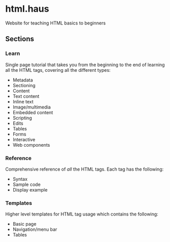 # html.haus
Website for teaching HTML basics to beginners

## Sections
### Learn
Single page tutorial that takes you from the beginning to the end of learning all the HTML tags, covering all the different types:
- Metadata
- Sectioning
- Content
- Text content
- Inline text
- Image/multimedia
- Embedded content
- Scripting
- Edits
- Tables
- Forms
- Interactive
- Web components
  
### Reference
Comprehensive reference of *all* the HTML tags.  Each tag has the following:
- Syntax
- Sample code
- Display example
  
### Templates
Higher level templates for HTML tag usage which contains the following:
- Basic page
- Navigation/menu bar
- Tables